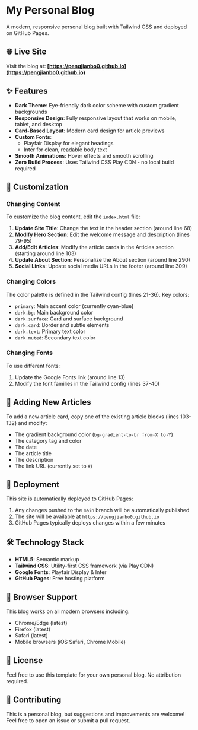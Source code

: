 # My Personal Blog

A modern, responsive personal blog built with Tailwind CSS and deployed on GitHub Pages.

## 🌐 Live Site

Visit the blog at: **[https://pengjianbo0.github.io](https://pengjianbo0.github.io)**

## ✨ Features

- **Dark Theme**: Eye-friendly dark color scheme with custom gradient backgrounds
- **Responsive Design**: Fully responsive layout that works on mobile, tablet, and desktop
- **Card-Based Layout**: Modern card design for article previews
- **Custom Fonts**: 
  - Playfair Display for elegant headings
  - Inter for clean, readable body text
- **Smooth Animations**: Hover effects and smooth scrolling
- **Zero Build Process**: Uses Tailwind CSS Play CDN - no local build required

## 🎨 Customization

### Changing Content

To customize the blog content, edit the `index.html` file:

1. **Update Site Title**: Change the text in the header section (around line 68)
2. **Modify Hero Section**: Edit the welcome message and description (lines 79-95)
3. **Add/Edit Articles**: Modify the article cards in the Articles section (starting around line 103)
4. **Update About Section**: Personalize the About section (around line 290)
5. **Social Links**: Update social media URLs in the footer (around line 309)

### Changing Colors

The color palette is defined in the Tailwind config (lines 21-36). Key colors:
- `primary`: Main accent color (currently cyan-blue)
- `dark.bg`: Main background color
- `dark.surface`: Card and surface background
- `dark.card`: Border and subtle elements
- `dark.text`: Primary text color
- `dark.muted`: Secondary text color

### Changing Fonts

To use different fonts:
1. Update the Google Fonts link (around line 13)
2. Modify the font families in the Tailwind config (lines 37-40)

## 📝 Adding New Articles

To add a new article card, copy one of the existing article blocks (lines 103-132) and modify:
- The gradient background color (`bg-gradient-to-br from-X to-Y`)
- The category tag and color
- The date
- The article title
- The description
- The link URL (currently set to `#`)

## 🚀 Deployment

This site is automatically deployed to GitHub Pages:
1. Any changes pushed to the `main` branch will be automatically published
2. The site will be available at `https://pengjianbo0.github.io`
3. GitHub Pages typically deploys changes within a few minutes

## 🛠️ Technology Stack

- **HTML5**: Semantic markup
- **Tailwind CSS**: Utility-first CSS framework (via Play CDN)
- **Google Fonts**: Playfair Display & Inter
- **GitHub Pages**: Free hosting platform

## 📱 Browser Support

This blog works on all modern browsers including:
- Chrome/Edge (latest)
- Firefox (latest)
- Safari (latest)
- Mobile browsers (iOS Safari, Chrome Mobile)

## 📄 License

Feel free to use this template for your own personal blog. No attribution required.

## 🤝 Contributing

This is a personal blog, but suggestions and improvements are welcome! Feel free to open an issue or submit a pull request.